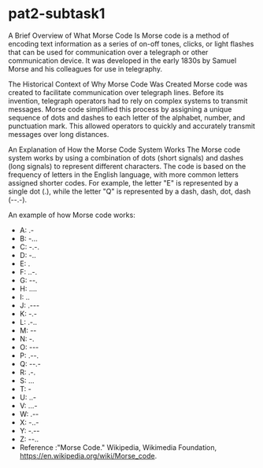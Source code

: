 # pat2-subtask1
A Brief Overview of What Morse Code Is
Morse code is a method of encoding text information as a series of on-off tones, clicks, or light flashes that can be used for communication over a telegraph or other communication device. It was developed in the early 1830s by Samuel Morse and his colleagues for use in telegraphy.

The Historical Context of Why Morse Code Was Created
Morse code was created to facilitate communication over telegraph lines. Before its invention, telegraph operators had to rely on complex systems to transmit messages. Morse code simplified this process by assigning a unique sequence of dots and dashes to each letter of the alphabet, number, and punctuation mark. This allowed operators to quickly and accurately transmit messages over long distances.

An Explanation of How the Morse Code System Works
The Morse code system works by using a combination of dots (short signals) and dashes (long signals) to represent different characters. The code is based on the frequency of letters in the English language, with more common letters assigned shorter codes. For example, the letter "E" is represented by a single dot (.), while the letter "Q" is represented by a dash, dash, dot, dash (--.-).

An example of how Morse code works:
- A: .-
- B: -...
- C: -.-.
- D: -..
- E: .
- F: ..-.
- G: --.
- H: ....
- I: ..
- J: .---
- K: -.-
- L: .-..
- M: --
- N: -.
- O: ---
- P: .--.
- Q: --.-
- R: .-.
- S: ...
- T: -
- U: ..-
- V: ...-
- W: .--
- X: -..-
- Y: -.--
- Z: --..
- Reference :"Morse Code." Wikipedia, Wikimedia Foundation, https://en.wikipedia.org/wiki/Morse_code.





